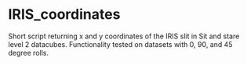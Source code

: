 # IRIS_coordinates

Short script returning x and y coordinates of the IRIS slit in Sit and stare level 2 datacubes. Functionality tested on datasets with 0, 90, and 45 degree rolls. 

